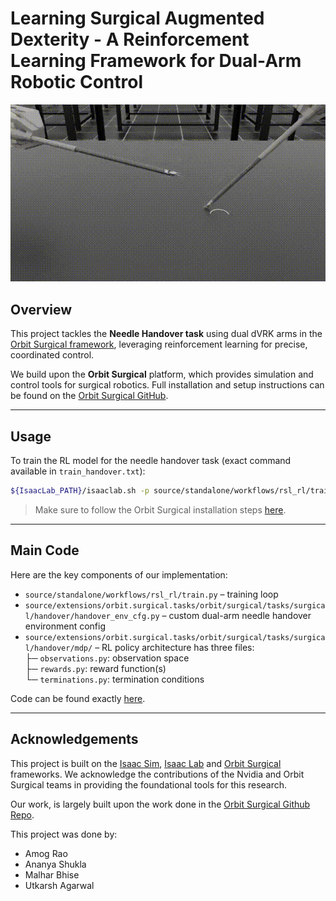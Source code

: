 # Learning Surgical Augmented Dexterity - A Reinforcement Learning Framework for Dual-Arm Robotic Control

![Demo](media/work_demo.gif)

## Overview

This project tackles the **Needle Handover task** using dual dVRK arms in the [Orbit Surgical framework](https://orbit-surgical.github.io/), leveraging reinforcement learning for precise, coordinated control.

We build upon the **Orbit Surgical** platform, which provides simulation and control tools for surgical robotics. Full installation and setup instructions can be found on the [Orbit Surgical GitHub](https://github.com/orbit-surgical/orbit-surgical).

---

## Usage

To train the RL model for the needle handover task (exact command available in `train_handover.txt`):

```bash
${IsaacLab_PATH}/isaaclab.sh -p source/standalone/workflows/rsl_rl/train.py     --task Isaac-Handover-Needle-Dual-PSM-v0     --num_envs 32     --max_iterations 1000     --headless     --video --video_length 300 --video_interval 2000
```

> Make sure to follow the Orbit Surgical installation steps [here](https://github.com/orbit-surgical/orbit-surgical/blob/main/README.md).

---

## Main Code

Here are the key components of our implementation:
- `source/standalone/workflows/rsl_rl/train.py` – training loop
- `source/extensions/orbit.surgical.tasks/orbit/surgical/tasks/surgical/handover/handover_env_cfg.py` – custom dual-arm needle handover environment config
- `source/extensions/orbit.surgical.tasks/orbit/surgical/tasks/surgical/handover/mdp/` – RL policy architecture has three files:  
├─ `observations.py`: observation space  
├─ `rewards.py`: reward function(s)  
└─ `terminations.py`: termination conditions  

Code can be found exactly [here](https://github.com/Utk984/reinforcement-learning/tree/main/source/extensions/orbit.surgical.tasks/orbit/surgical/tasks/surgical/handover).

---

## Acknowledgements

This project is built on the [Isaac Sim](https://isaac-sim.github.io/), [Isaac Lab](https://isaac-sim.github.io/IsaacLab/main/index.html) and [Orbit Surgical](https://orbit-surgical.github.io/) frameworks. We acknowledge the contributions of the Nvidia and Orbit Surgical teams in providing the foundational tools for this research.

Our work, is largely built upon the work done in the [Orbit Surgical Github Repo](https://github.com/orbit-surgical/orbit-surgical).

This project was done by:
- Amog Rao
- Ananya Shukla
- Malhar Bhise
- Utkarsh Agarwal
